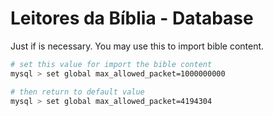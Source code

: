 # Leitores da Bíblia - Database

Just if is necessary. You may use this to import bible content.

```bash
# set this value for import the bible content
mysql > set global max_allowed_packet=1000000000

# then return to default value
mysql > set global max_allowed_packet=4194304
```